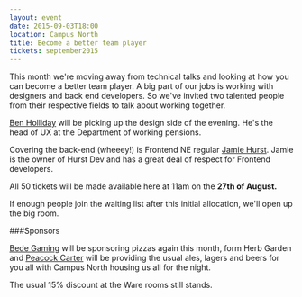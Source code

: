 ```yaml
---
layout: event
date: 2015-09-03T18:00
location: Campus North
title: Become a better team player
tickets: september2015
---
```


This month we're moving away from technical talks and looking at how you can become a better team player. A big part of our jobs is working with designers and back end developers. So we've invited two talented people from their respective fields to talk about working together.


[Ben Holliday](https://twitter.com/BenHolliday)  will be picking up the design side of the evening. He's the head of UX at the Department of working pensions.

Covering the back-end (wheeey!) is Frontend NE regular [Jamie Hurst](https://twitter.com/JamieFDHurst). Jamie is the owner of Hurst Dev and has a great deal of respect for Frontend developers.

All 50 tickets will be made available here at 11am on the <strong>27th of August.</strong>

If enough people join the waiting list after this initial allocation, we'll open up the big room.

###Sponsors

[Bede Gaming](http://www.bedegaming.com/) will be sponsoring pizzas again this month, form Herb Garden and  [Peacock Carter](http://www.peacockcarter.co.uk/) will be providing the usual ales, lagers and beers for you all with Campus North housing us all for the night.

The usual 15% discount at the Ware rooms still stands.